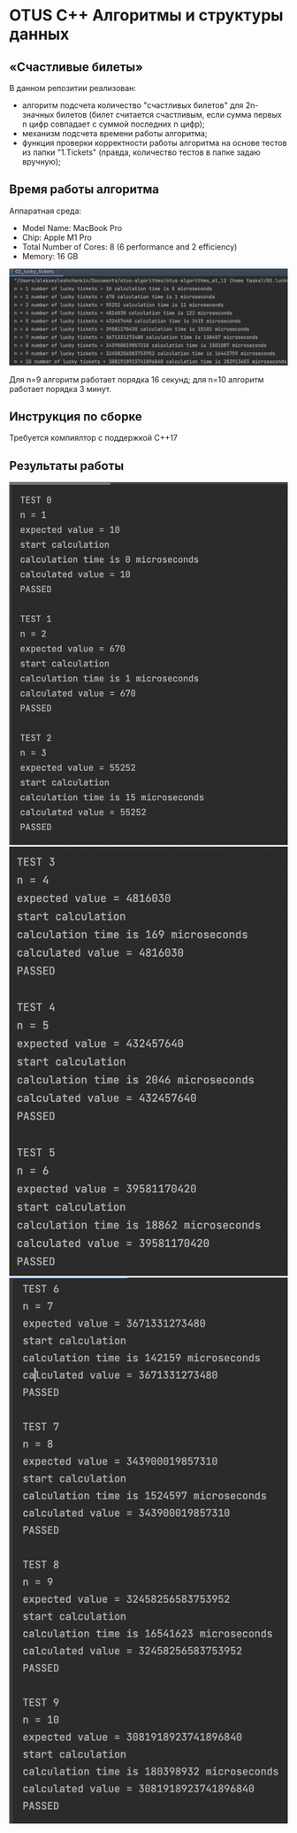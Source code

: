 # OTUS C++ Алгоритмы и структуры данных

## «Счастливые билеты»

В данном репозитии реализован:
- алгоритм подсчета количество "счастливых билетов" для 2n-значных билетов (билет считается счастливым, если сумма первых n цифр совпадает с суммой последних n цифр);
- механизм подсчета времени работы алгоритма;
- функция проверки корректности работы алгоритма на основе тестов из папки "1.Tickets" (правда, количество тестов в папке задаю вручную);

## Время работы алгоритма
Аппаратная среда:
- Model Name:	MacBook Pro
- Chip:	Apple M1 Pro
- Total Number of Cores:	8 (6 performance and 2 efficiency)
- Memory:	16 GB

![](src/elapsed_time.png)

Для n=9 алгоритм работает порядка 16 секунд; для n=10 алгоритм работает порядка 3 минут.

## Инструкция по сборке

Требуется компиялтор с поддержкой C++17

## Результаты работы
![](src/0-2.png)
![](src/3-5.png)
![](src/6-9.png)